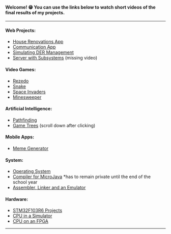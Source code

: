 <h4>Welcome! 😁  You can use the links below to watch short videos of the final results of my projects.</h4>
<hr>


<h4>Web Projects:</h4>
<ul>
  <li><a href="https://github.com/aleva147/House-Renovations/blob/main/README.md">House Renovations App</a></li>
  <li><a href="https://github.com/aleva147/Communication-App/blob/main/README.md">Communication App</a></li>
  <li><a href="https://github.com/aleva147/Simulating-DER-Management/blob/main/README.md">Simulating DER Management</a></li>
  <li><a href="https://github.com/aleva147/Server-with-Subsystems">Server with Subsystems</a> (missing video)</li>
</ul>

<h4>Video Games:</h4>
<ul>
  <li><a href="https://github.com/aleva147/Unity-Rezedo/blob/main/README.md">Rezedo</a></li>
  <li><a href="https://github.com/aleva147/Unity-Snake/blob/main/README.md">Snake</a></li>
  <li><a href="https://github.com/aleva147/Unity-Space-Invaders/blob/main/README.md">Space Invaders</a></li>
  <li><a href="https://github.com/aleva147/Unity-Minesweeper/blob/main/README.md">Minesweeper</a></li>
</ul>

<h4>Artificial Intelligence:</h4>
<ul>
  <li><a href="https://github.com/aleva147/Artificial-Intelligence/blob/01-Pathfinding/README.md">Pathfinding</a></li>
  <li><a href="https://github.com/aleva147/Artificial-Intelligence/blob/01-Pathfinding/README.md">Game Trees</a> (scroll down after clicking)</li>
</ul>

<h4>Mobile Apps:</h4>
<ul>
  <li><a href="https://github.com/aleva147/Meme-Generator/blob/main/README.md">Meme Generator</a></li>
</ul>

<h4>System:</h4>
<ul>
  <li><a href="https://github.com/aleva147/Operating-System/blob/main/README.md">Operating System</a></li>
  <li><a href="https://github.com/aleva147/">Compiler for MicroJava</a> *has to remain private until the end of the school year</li>
  <li><a href="https://github.com/aleva147/Assembler-Linker-and-Emulator/blob/main/README.md">Assembler, Linker and an Emulator</a></li>
</ul>

<h4>Hardware:</h4>
<ul>
  <li><a href="https://github.com/aleva147/STM32F103R6-Projects/blob/main/README.md">STM32F103R6 Projects</a></li>
  <li><a href="https://github.com/aleva147/CPU-in-a-Simulator/blob/main/README.md">CPU in a Simulator</a></li>
  <li><a href="https://github.com/aleva147/CPU-on-an-FPGA/blob/main/README.md">CPU on an FPGA</a></li>
</ul>


<hr>
